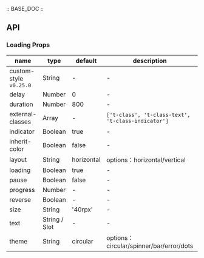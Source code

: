 :: BASE_DOC ::

## API

### Loading Props

name | type | default | description | required
-- | -- | -- | -- | --
custom-style `v0.25.0` | String | - | \- | N
delay | Number | 0 | \- | N
duration | Number | 800 | \- | N
external-classes | Array | - | `['t-class', 't-class-text', 't-class-indicator']` | N
indicator | Boolean | true | \- | N
inherit-color | Boolean | false | \- | N
layout | String | horizontal | options：horizontal/vertical | N
loading | Boolean | true | \- | N
pause | Boolean | false | \- | N
progress | Number | - | \- | N
reverse | Boolean | - | \- | N
size | String | '40rpx' | \- | N
text | String / Slot | - | \- | N
theme | String | circular | options：circular/spinner/bar/error/dots | N
